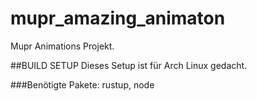 # mupr_amazing_animaton
Mupr Animations Projekt.

##BUILD SETUP
Dieses Setup ist für Arch Linux gedacht.

###Benötigte Pakete:
rustup, node
